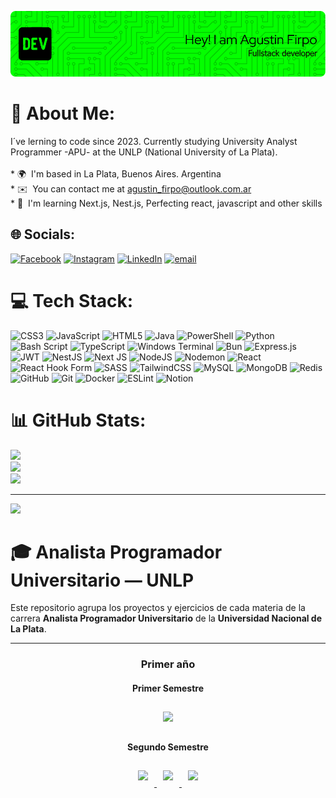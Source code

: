 ![Banner](github-header.png)

# 💫 About Me:
I´ve lerning to code since 2023. Currently studying University Analyst Programmer -APU- at the UNLP (National University of La Plata).<br><br>* 🌍  I'm based in La Plata, Buenos Aires. Argentina<br>* ✉️  You can contact me at [agustin\_firpo@outlook.com.ar](mailto:agustin_firpo@outlook.com.ar)
<br>* 🧠  I'm learning Next.js, Nest.js, Perfecting react, javascript and other skills


## 🌐 Socials:
[![Facebook](https://img.shields.io/badge/Facebook-%231877F2.svg?logo=Facebook&logoColor=white)](https://facebook.com/aggss/) 
[![Instagram](https://img.shields.io/badge/Instagram-%23E4405F.svg?logo=Instagram&logoColor=white)](https://instagram.com/firpoagus) 
[![LinkedIn](https://img.shields.io/badge/LinkedIn-%230077B5.svg?logo=linkedin&logoColor=white)](https://ar.linkedin.com/in/agustin-rodrigo-firpo-0aa86697) 
[![email](https://img.shields.io/badge/Email-D14836?logo=gmail&logoColor=white)](mailto:agustin_firpo@outlook.com.ar) 

# 💻 Tech Stack:
![CSS3](https://img.shields.io/badge/css3-%231572B6.svg?style=for-the-badge&logo=css3&logoColor=white) ![JavaScript](https://img.shields.io/badge/javascript-%23323330.svg?style=for-the-badge&logo=javascript&logoColor=%23F7DF1E) ![HTML5](https://img.shields.io/badge/html5-%23E34F26.svg?style=for-the-badge&logo=html5&logoColor=white) ![Java](https://img.shields.io/badge/java-%23ED8B00.svg?style=for-the-badge&logo=openjdk&logoColor=white) ![PowerShell](https://img.shields.io/badge/PowerShell-%235391FE.svg?style=for-the-badge&logo=powershell&logoColor=white) ![Python](https://img.shields.io/badge/python-3670A0?style=for-the-badge&logo=python&logoColor=ffdd54) ![Bash Script](https://img.shields.io/badge/bash_script-%23121011.svg?style=for-the-badge&logo=gnu-bash&logoColor=white) ![TypeScript](https://img.shields.io/badge/typescript-%23007ACC.svg?style=for-the-badge&logo=typescript&logoColor=white) ![Windows Terminal](https://img.shields.io/badge/Windows%20Terminal-%234D4D4D.svg?style=for-the-badge&logo=windows-terminal&logoColor=white) ![Bun](https://img.shields.io/badge/Bun-%23000000.svg?style=for-the-badge&logo=bun&logoColor=white) ![Express.js](https://img.shields.io/badge/express.js-%23404d59.svg?style=for-the-badge&logo=express&logoColor=%2361DAFB) ![JWT](https://img.shields.io/badge/JWT-black?style=for-the-badge&logo=JSON%20web%20tokens) ![NestJS](https://img.shields.io/badge/nestjs-%23E0234E.svg?style=for-the-badge&logo=nestjs&logoColor=white) ![Next JS](https://img.shields.io/badge/Next-black?style=for-the-badge&logo=next.js&logoColor=white) ![NodeJS](https://img.shields.io/badge/node.js-6DA55F?style=for-the-badge&logo=node.js&logoColor=white) ![Nodemon](https://img.shields.io/badge/NODEMON-%23323330.svg?style=for-the-badge&logo=nodemon&logoColor=%BBDEAD) ![React](https://img.shields.io/badge/react-%2320232a.svg?style=for-the-badge&logo=react&logoColor=%2361DAFB) ![React Hook Form](https://img.shields.io/badge/React%20Hook%20Form-%23EC5990.svg?style=for-the-badge&logo=reacthookform&logoColor=white) ![SASS](https://img.shields.io/badge/SASS-hotpink.svg?style=for-the-badge&logo=SASS&logoColor=white) ![TailwindCSS](https://img.shields.io/badge/tailwindcss-%2338B2AC.svg?style=for-the-badge&logo=tailwind-css&logoColor=white) ![MySQL](https://img.shields.io/badge/mysql-4479A1.svg?style=for-the-badge&logo=mysql&logoColor=white) ![MongoDB](https://img.shields.io/badge/MongoDB-%234ea94b.svg?style=for-the-badge&logo=mongodb&logoColor=white) ![Redis](https://img.shields.io/badge/redis-%23DD0031.svg?style=for-the-badge&logo=redis&logoColor=white) ![GitHub](https://img.shields.io/badge/github-%23121011.svg?style=for-the-badge&logo=github&logoColor=white) ![Git](https://img.shields.io/badge/git-%23F05033.svg?style=for-the-badge&logo=git&logoColor=white) ![Docker](https://img.shields.io/badge/docker-%230db7ed.svg?style=for-the-badge&logo=docker&logoColor=white) ![ESLint](https://img.shields.io/badge/ESLint-4B3263?style=for-the-badge&logo=eslint&logoColor=white) ![Notion](https://img.shields.io/badge/Notion-%23000000.svg?style=for-the-badge&logo=notion&logoColor=white)

# 📊 GitHub Stats:

![](https://github-readme-stats.vercel.app/api?username=arfirpo&theme=chartreuse-dark&hide_border=false&include_all_commits=true&count_private=true)<br/>
![](https://github-readme-streak-stats.herokuapp.com/?user=arfirpo&theme=chartreuse-dark&hide_border=false)<br/>
![](https://github-readme-stats.vercel.app/api/top-langs/?username=arfirpo&theme=chartreuse-dark&hide_border=false&include_all_commits=true&count_private=true&layout=compact)

---
[![](https://visitcount.itsvg.in/api?id=arfirpo&icon=0&color=0)](https://visitcount.itsvg.in)
<!-- Proudly created with GPRM ( https://gprm.itsvg.in ) -->

# 🎓 Analista Programador Universitario — UNLP

Este repositorio agrupa los proyectos y ejercicios de cada materia de la carrera **Analista Programador Universitario** de la **Universidad Nacional de La Plata**.

---

<div align="center">

  <!-- ================= PRIMER AÑO ================= -->
  <h3 align="center"><b>Primer año</b></h3>

  <!-- Primer Semestre -->
  <h4>Primer Semestre</h4>
  <a href="https://github.com/Arfirpo/CADP-INFORMATICA-UNLP">
    <img width="265" src="https://denvercoder1-github-readme-stats.vercel.app/api/pin/?username=agustin-firpo&repo=CADP-INFORMATICA-UNLP&theme=midnight-purple&bg_color=E3F2FD&border_color=2196F3&icon_color=1565C0&show_icons=false" style="margin: 10px;">
  </a>

  <!-- Segundo Semestre -->
  <h4>Segundo Semestre</h4>
  <a href="https://github.com/Arfirpo/TALLER-DE-PROGRAMACION-INFORMATICA-UNLP">
    <img width="265" src="https://denvercoder1-github-readme-stats.vercel.app/api/pin/?username=agustin-firpo&repo=TALLER-DE-PROGRAMACION-INFORMATICA-UNLP&theme=midnight-purple&bg_color=E8F5E9&border_color=4CAF50&icon_color=2E7D32&show_icons=false" style="margin: 10px;">
  </a>
  <a href="">
    <img width="265" src="https://denvercoder1-github-readme-stats.vercel.app/api/pin/?username=agustin-firpo&repo=&theme=midnight-purple&bg_color=E8F5E9&border_color=4CAF50&icon_color=2E7D32&show_icons=false" style="margin: 10px;">
  </a>
  <a href="">
    <img width="265" src="https://denvercoder1-github-readme-stats.vercel.app/api/pin/?username=agustin-firpo&repo=&theme=midnight-purple&bg_color=E8F5E9&border_color=4CAF50&icon_color=2E7D32&show_icons=false" style="margin: 10px;">
  </a>



 

</div>


